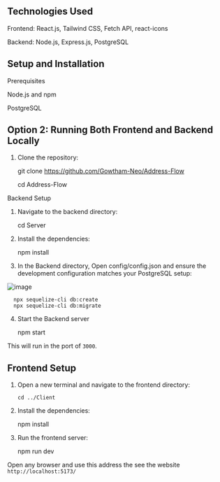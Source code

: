 ## Technologies Used

Frontend: React.js, Tailwind CSS, Fetch API, react-icons

Backend: Node.js, Express.js, PostgreSQL

## Setup and Installation

Prerequisites

Node.js and npm

PostgreSQL

## Option 2: Running Both Frontend and Backend Locally

1. Clone the repository:

   git clone https://github.com/Gowtham-Neo/Address-Flow
   
   cd Address-Flow

Backend Setup

1. Navigate to the backend directory:

   cd Server

2. Install the dependencies:

   npm install

3. In the Backend directory, Open config/config.json and ensure the development configuration matches your PostgreSQL setup:

![image](https://github.com/user-attachments/assets/2fcf3ce2-582b-4b30-97a1-d03250b77024)

      npx sequelize-cli db:create
      npx sequelize-cli db:migrate

4. Start the Backend server

   npm start

This will run in the port of `3000`.

## Frontend Setup

1.  Open a new terminal and navigate to the frontend directory:

        cd ../Client

2.  Install the dependencies:

    npm install

3.  Run the frontend server:

    npm run dev

Open any browser and use this address the see the website `http://localhost:5173/`

